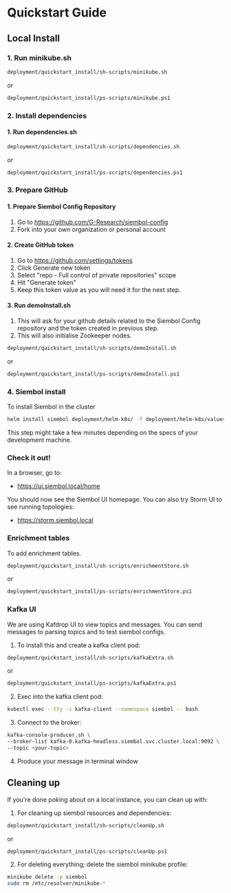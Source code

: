Quickstart Guide
================

Local Install
----------------

### 1. Run minikube.sh

```bash
deployment/quickstart_install/sh-scripts/minikube.sh
```
or
```bash
deployment/quickstart_install/ps-scripts/minikube.ps1
```

### 2. Install dependencies
#### 1. Run dependencies.sh
```bash
deployment/quickstart_install/sh-scripts/dependencies.sh
```
or
```bash
deployment/quickstart_install/ps-scripts/dependencies.ps1
```

### 3. Prepare GitHub

#### 1. Prepare Siembol Config Repository

1. Go to https://github.com/G-Research/siembol-config
2. Fork into your own organization or personal account

#### 2. Create GitHub token

1. Go to https://github.com/settings/tokens
2. Click Generate new token
4. Select "repo - Full control of private repositories" scope
5. Hit "Generate token"
6. Keep this token value as you will need it for the next step.

#### 3. Run demoInstall.sh
1. This will ask for your github details related to the Siembol Config repository and the token created in previous step.
2. This will also initialise Zookeeper nodes.

```bash
deployment/quickstart_install/sh-scripts/demoInstall.sh
```
or
```bash
deployment/quickstart_install/ps-scripts/demoInstall.ps1
```

### 4. Siembol install

To install Siembol in the cluster

```bash
helm install siembol deployment/helm-k8s/ -f deployment/helm-k8s/values.yaml -n=siembol
```

This step might take a few minutes depending on the specs of your development machine.

### Check it out!

In a browser, go to:

  * https://ui.siembol.local/home

You should now see the Siembol UI homepage. You can also try Storm UI to see running topologies:

  * https://storm.siembol.local

### Enrichment tables

To add enrichment tables.

```bash
deployment/quickstart_install/sh-scripts/enrichmentStore.sh
```
or
```bash
deployment/quickstart_install/ps-scripts/enrichmentStore.ps1
```


### Kafka UI

We are using Kafdrop UI to view topics and messages.  You can send messages to parsing topics and to test siembol configs. 

1. To install this and create a kafka client pod:
```bash
deployment/quickstart_install/sh-scripts/kafkaExtra.sh
```
or 
```bash
deployment/quickstart_install/ps-scripts/kafkaExtra.ps1
```

2. Exec into the kafka client pod:
 ```bash
 kubectl exec --tty -i kafka-client --namespace siembol -- bash
 ```
 3. Connect to the broker:
 ```bash
 kafka-console-producer.sh \
--broker-list kafka-0.kafka-headless.siembol.svc.cluster.local:9092 \
--topic <your-topic>
 ```
 4. Produce your message in terminal window


## Cleaning up
If you're done poking about on a local instance, you can clean up with:

1. For cleaning up siembol resources and dependencies:
```bash 
deployment/quickstart_install/sh-scripts/cleanUp.sh
```
or 
```bash 
deployment/quickstart_install/ps-scripts/cleanUp.ps1
```
2. For deleting everything; delete the siembol minikube profile:
```bash
minikube delete -p siembol
sudo rm /etc/resolver/minikube-*
```

